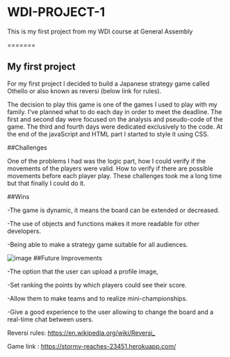 # WDI-PROJECT-1
This is my first project from my WDI course at General Assembly

=======
##	My first project



For my first project I decided to build a Japanese strategy game called Othello or also known as reversi (below link for rules).

The decision to play this game is one of the games I used to play with my family. I've planned what to do each day in order to meet the deadline. The first and second day were focused on the analysis and pseudo-code of the game. The third and fourth days were dedicated exclusively to the code. At the end of the javaScript and HTML part I started to style it using CSS.

##Challenges

One of the problems I had was the logic part, how I could verify if the movements of the players were valid. How to verify if there are possible movements before each player play. These challenges took me a long time but that finally I could do it.

##Wins

-The game is dynamic, it means the board can be extended or decreased. 

-The use of objects and functions makes it more readable for other developers.

-Being able to make a strategy game suitable for all audiences.

![image](http://imgur.com/a/8QT2K )
##Future Improvements

-The option that the user can upload a profile image, 

-Set ranking the points by which players could see their score. 

-Allow them to make teams and to realize mini-championships. 

-Give a good experience to the user allowing to change the board and a real-time chat between users.

Reversi rules: <https://en.wikipedia.org/wiki/Reversi_>

Game link    : <https://stormy-reaches-23451.herokuapp.com/>

